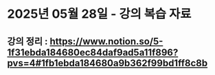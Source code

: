 # 2025년 05월 28일 - 강의 복습 자료

## 강의 정리 : https://www.notion.so/5-1f31ebda184680ec84daf9ad5a11f896?pvs=4#1fb1ebda184680a9b362f99bd1ff8c8b
